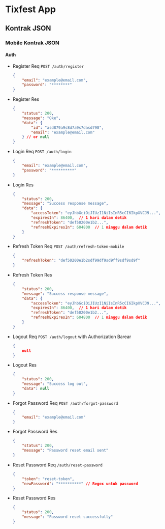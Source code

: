 # Tixfest App
## Kontrak JSON
### Mobile Kontrak JSON
#### Auth

- Register Req `POST /auth/register`
    ```json
    {
        "email": "example@email.com",
        "password": "********"
    }
    ```
- Register Res
    ```json
    {
        "status": 200,
        "message": "Oke",
        "data": {
            "id": "asd879a9s8d7a9s7dasd798",
            "email": "example@email.com"
        } // or null
    }
    ```


- Login Req `POST /auth/login`
    ```json
    {
        "email": "example@email.com",
        "password": "**********"
    }
    ```
- Login Res
    ```json
    {
        "status": 200,
        "message": "Success response message",
        "data": {
            "accessToken": "eyJhbGciOiJIUzI1NiIsInR5cCI6IkpXVCJ9...",
            "expiresIn": 86400,  // 1 hari dalam detik
            "refreshToken": "def50200e1b2...",
            "refreshExpiresIn": 604800  // 1 minggu dalam detik
        }
    }
    ```

- Refresh Token Req `POST /auth/refresh-token-mobile`
    ```json
    {
        "refreshToken": "def50200e1b2sdf99df9sd9ff9sdf9sd9f"
    }
    ```
- Refresh Token Res
    ```json
    {
        "status": 200,
        "message": "Success response message",
        "data": {
            "accessToken": "eyJhbGciOiJIUzI1NiIsInR5cCI6IkpXVCJ9...",
            "expiresIn": 86400,  // 1 hari dalam detik
            "refreshToken": "def50200e1b2...",
            "refreshExpiresIn": 604800  // 1 minggu dalam detik
        }
    }
    ```
  
- Logout Req `POST /auth/logout` with Authorization Barear
    ```json
    {
        null
    } 
    ``` 
- Logout Res
    ```json
    {
        "status": 200,
        "message": "Success log out",
        "data": null
    }
    ```
  
- Forgot Password Req `POST /auth/forgot-password`
    ```json
    {
        "email": "example@email.com"
    }
    ```
- Forgot Password Res
    ```json
    {
        "status": 200,
        "message": "Password reset email sent"
    }
    ```
  
- Reset Password Req `/auth/reset-password`
    ```json
    {
        "token": "reset-token",
        "newPassword": "**********" // Regex untuk password
    }
    ```
- Reset Password Res
    ```json
    {
        "status": 200,
        "message": "Password reset successfully"
    }
    ```